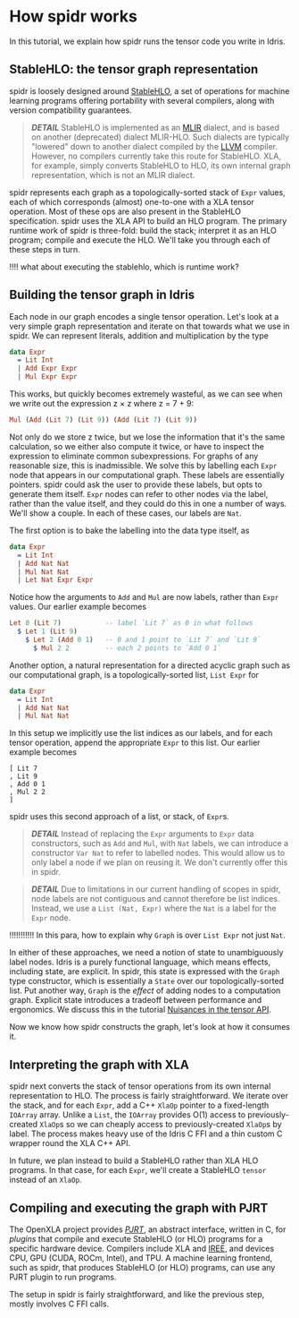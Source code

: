<!--
Copyright 2023 Joel Berkeley

Licensed under the Apache License, Version 2.0 (the "License");
you may not use this file except in compliance with the License.
You may obtain a copy of the License at

    http://www.apache.org/licenses/LICENSE-2.0

Unless required by applicable law or agreed to in writing, software
distributed under the License is distributed on an "AS IS" BASIS,
WITHOUT WARRANTIES OR CONDITIONS OF ANY KIND, either express or implied.
See the License for the specific language governing permissions and
limitations under the License.
-->
# How spidr works

In this tutorial, we explain how spidr runs the tensor code you write in Idris.

## StableHLO: the tensor graph representation

spidr is loosely designed around [StableHLO](https://openxla.org/stablehlo), a set of operations for machine learning programs offering portability with several compilers, along with version compatibility guarantees.

> *__DETAIL__* StableHLO is implemented as an [MLIR](https://mlir.llvm.org/) dialect, and is based on another (deprecated) dialect MLIR-HLO. Such dialects are typically "lowered" down to another dialect compiled by the [LLVM](https://llvm.org/) compiler. However, no compilers currently take this route for StableHLO. XLA, for example, simply converts StableHLO to HLO, its own internal graph representation, which is not an MLIR dialect.

spidr represents each graph as a topologically-sorted stack of `Expr` values, each of which corresponds (almost) one-to-one with a XLA tensor operation. Most of these ops are also present in the StableHLO specification. spidr uses the XLA API to build an HLO program. The primary runtime work of spidr is three-fold: build the stack; interpret it as an HLO program; compile and execute the HLO. We'll take you through each of these steps in turn.

!!!! what about executing the stablehlo, which is runtime work?

## Building the tensor graph in Idris

Each node in our graph encodes a single tensor operation. Let's look at a very simple graph representation and iterate on that towards what we use in spidr. We can represent literals, addition and multiplication by the type
```idris
data Expr
  = Lit Int
  | Add Expr Expr
  | Mul Expr Expr
````
This works, but quickly becomes extremely wasteful, as we can see when we write out the expression z &times; z where z = 7 + 9:
```idris
Mul (Add (Lit 7) (Lit 9)) (Add (Lit 7) (Lit 9))
```
Not only do we store z twice, but we lose the information that it's the same calculation, so we either also compute it twice, or have to inspect the expression to eliminate common subexpressions. For graphs of any reasonable size, this is inadmissible. We solve this by labelling each `Expr` node that appears in our computational graph. These labels are essentially pointers. spidr could ask the user to provide these labels, but opts to generate them itself.
 `Expr` nodes can refer to other nodes via the label, rather than the value itself, and they could do this in one a number of ways. We'll show a couple. In each of these cases, our labels are `Nat`.

The first option is to bake the labelling into the data type itself, as
```idris
data Expr
  = Lit Int
  | Add Nat Nat
  | Mul Nat Nat
  | Let Nat Expr Expr
```
Notice how the arguments to `Add` and `Mul` are now labels, rather than `Expr` values. Our earlier example becomes
```idris
Let 0 (Lit 7)           -- label `Lit 7` as 0 in what follows
  $ Let 1 (Lit 9)
    $ Let 2 (Add 0 1)   -- 0 and 1 point to `Lit 7` and `Lit 9`
      $ Mul 2 2         -- each 2 points to `Add 0 1`
```
Another option, a natural representation for a directed acyclic graph such as our computational graph, is a topologically-sorted list, `List Expr` for
```idris
data Expr
  = Lit Int
  | Add Nat Nat
  | Mul Nat Nat
```
In this setup we implicitly use the list indices as our labels, and for each tensor operation, append the appropriate `Expr` to this list. Our earlier example becomes
```
[ Lit 7
, Lit 9
, Add 0 1
, Mul 2 2 
]
```
spidr uses this second approach of a list, or stack, of `Expr`s.

> *__DETAIL__* Instead of replacing the `Expr` arguments to `Expr` data constructors, such as `Add` and `Mul`, with `Nat` labels, we can introduce a constructor `Var Nat` to refer to labelled nodes. This would allow us to only label a node if we plan on reusing it. We don't currently offer this in spidr.

> *__DETAIL__* Due to limitations in our current handling of scopes in spidr, node labels are not contiguous and cannot therefore be list indices. Instead, we use a `List (Nat, Expr)` where the `Nat` is a label for the `Expr` node.

!!!!!!!!!!! In this para, how to explain why `Graph` is over `List Expr` not just `Nat`.

 In either of these approaches, we need a notion of state to unambiguously label nodes. Idris is a purely functional language, which means effects, including state, are explicit. In spidr, this state is expressed with the `Graph` type constructor, which is essentially a `State` over our topologically-sorted list. Put another way, `Graph` is the _effect_ of adding nodes to a computation graph. Explicit state introduces a tradeoff between performance and ergonomics. We discuss this in the tutorial [Nuisances in the tensor API](Nuisances.md).

Now we know how spidr constructs the graph, let's look at how it consumes it.

## Interpreting the graph with XLA

spidr next converts the stack of tensor operations from its own internal representation to HLO. The process is fairly straightforward. We iterate over the stack, and for each `Expr`, add a C++ `XlaOp` pointer to a fixed-length `IOArray` array. Unlike a `List`, the `IOArray` provides O(1) access to previously-created `XlaOp`s so we can cheaply access to previously-created `XlaOp`s by label. The process makes heavy use of the Idris C FFI and a thin custom C wrapper round the XLA C++ API.

In future, we plan instead to build a StableHLO rather than XLA HLO programs. In that case, for each `Expr`, we'll create a StableHLO `tensor` instead of an `XlaOp`.

## Compiling and executing the graph with PJRT

The OpenXLA project provides [_PJRT_](https://openxla.org/xla/pjrt_integration), an abstract interface, written in C, for _plugins_ that compile and execute StableHLO (or HLO) programs for a specific hardware device. Compilers include XLA and [IREE](https://iree.dev/), and devices CPU, GPU (CUDA, ROCm, Intel), and TPU. A machine learning frontend, such as spidr, that produces StableHLO (or HLO) programs, can use any PJRT plugin to run programs.

The setup in spidr is fairly straightforward, and like the previous step, mostly involves C FFI calls.
